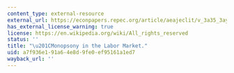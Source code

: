 ```yaml
---
content_type: external-resource
external_url: https://econpapers.repec.org/article/aeajeclit/v_3a35_3ay_3a1997_3ai_3a1_3ap_3a86-112.htm
has_external_license_warning: true
license: https://en.wikipedia.org/wiki/All_rights_reserved
status: ''
title: "\u201CMonopsony in the Labor Market."
uid: a7f936e1-91a6-4e8d-9fe0-ef95161a1ed7
wayback_url: ''
---
```

